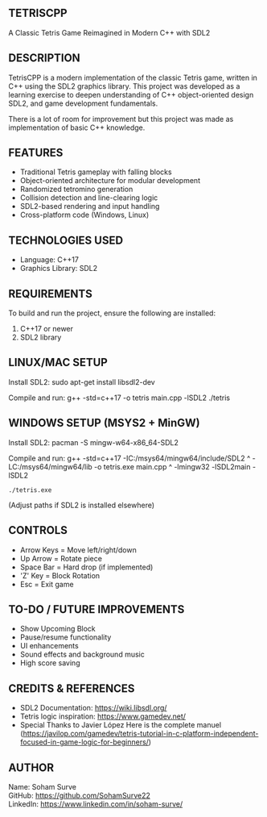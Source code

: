 
TETRISCPP
---------
A Classic Tetris Game Reimagined in Modern C++ with SDL2

DESCRIPTION
-----------
TetrisCPP is a modern implementation of the classic Tetris game, 
written in C++ using the SDL2 graphics library. This project was 
developed as a learning exercise to deepen understanding of 
C++ object-oriented design SDL2, and game development 
fundamentals.

There is a lot of room for improvement but this project was
made as implementation of basic C++ knowledge.

FEATURES
--------
- Traditional Tetris gameplay with falling blocks
- Object-oriented architecture for modular development
- Randomized tetromino generation
- Collision detection and line-clearing logic
- SDL2-based rendering and input handling
- Cross-platform code (Windows, Linux)

TECHNOLOGIES USED
-----------------
- Language: C++17
- Graphics Library: SDL2

REQUIREMENTS
------------
To build and run the project, ensure the following are installed:

1. C++17 or newer
2. SDL2 library

LINUX/MAC SETUP
---------------
Install SDL2:
    sudo apt-get install libsdl2-dev

Compile and run:
    g++ -std=c++17 -o tetris main.cpp -lSDL2
    ./tetris

WINDOWS SETUP (MSYS2 + MinGW)
-----------------------------
Install SDL2:
    pacman -S mingw-w64-x86_64-SDL2

Compile and run:
    g++ -std=c++17 -IC:/msys64/mingw64/include/SDL2 ^
        -LC:/msys64/mingw64/lib -o tetris.exe main.cpp ^
        -lmingw32 -lSDL2main -lSDL2

    ./tetris.exe

(Adjust paths if SDL2 is installed elsewhere)


CONTROLS
--------
- Arrow Keys  = Move left/right/down
- Up Arrow    = Rotate piece
- Space Bar   = Hard drop (if implemented)
- 'Z' Key     = Block Rotation
- Esc         = Exit game

TO-DO / FUTURE IMPROVEMENTS
----------------------------
- Show Upcoming Block
- Pause/resume functionality
- UI enhancements
- Sound effects and background music
- High score saving

CREDITS & REFERENCES
--------------------
- SDL2 Documentation: https://wiki.libsdl.org/
- Tetris logic inspiration: https://www.gamedev.net/
- Special Thanks to Javier López
  Here is the complete manuel
(https://javilop.com/gamedev/tetris-tutorial-in-c-platform-independent-focused-in-game-logic-for-beginners/)

AUTHOR
------
Name: Soham Surve  
GitHub: https://github.com/SohamSurve22  
LinkedIn: https://www.linkedin.com/in/soham-surve/  



